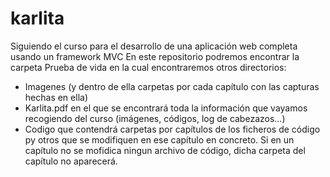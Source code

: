 # karlita
Siguiendo el curso para el desarrollo de una aplicación web completa usando un framework MVC
En este repositorio podremos encontrar la carpeta Prueba de vida en la cual encontraremos otros directorios:
- Imagenes (y dentro de ella carpetas por cada capítulo con las capturas hechas en ella)
- Karlita.pdf en el que se encontrará toda la información que vayamos recogiendo del curso (imágenes, códigos, log de cabezazos...)
- Codigo que contendrá carpetas por capítulos de los ficheros de código py otros que se modifiquen en ese capítulo en concreto. Si en un capítulo no se mofidica ningun archivo de código, dicha carpeta del capítulo no aparecerá.
